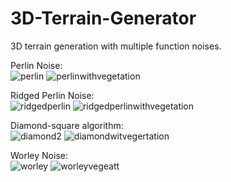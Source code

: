 # 3D-Terrain-Generator
 3D terrain generation with multiple function noises.
 
Perlin Noise:
</br>
 ![perlin](https://user-images.githubusercontent.com/105114750/203413494-4a2103b1-441b-400c-838a-937770f5d801.JPG)
 ![perlinwithvegetation](https://user-images.githubusercontent.com/105114750/207901974-3f95dbc7-f463-41b3-860f-8223410c70ab.JPG)



Ridged Perlin Noise:
</br>
 ![ridgedperlin](https://user-images.githubusercontent.com/105114750/203413541-83d095bf-ac76-4dec-93a5-d927d6e7ba86.JPG)
 ![ridgedperlinwithvegetation](https://user-images.githubusercontent.com/105114750/207902403-6787db44-81df-41ce-9b35-731f93e11700.JPG)


Diamond-square algorithm:
</br>
 ![diamond2](https://user-images.githubusercontent.com/105114750/203413621-fb93e3b2-13ce-442f-a3e0-a6fe9379e157.JPG)
 ![diamondwitvegertation](https://user-images.githubusercontent.com/105114750/207902131-0f1c2ce4-6459-43b5-b51d-03dfbd9d7ac6.JPG)


Worley Noise:
</br>
 ![worley](https://user-images.githubusercontent.com/105114750/203413669-b5da88be-df01-4b70-8f29-9dde23fe4a91.JPG)
 ![worleyvegeatt](https://user-images.githubusercontent.com/105114750/209327943-a1a57eec-9e34-40fc-a53d-255b8d28fd17.JPG)
